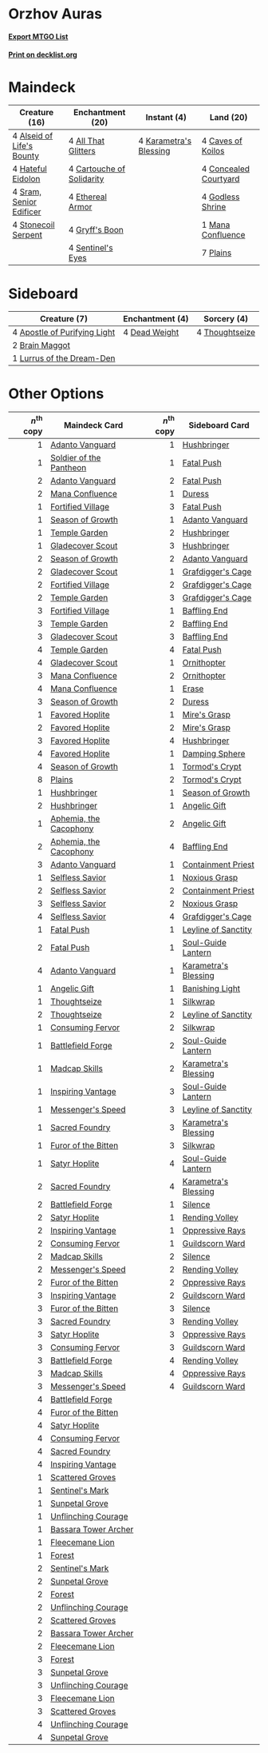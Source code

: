 # Orzhov Auras

#### [Export MTGO List](../collection/Orzhov%20Auras/Orzhov%20Auras.txt)
#### [Print on decklist.org](http://decklist.org/?deckmain=4%09All%20That%20Glitters%0A4%09Alseid%20of%20Life's%20Bounty%0A4%09Cartouche%20of%20Solidarity%0A4%09Caves%20of%20Koilos%0A4%09Concealed%20Courtyard%0A4%09Ethereal%20Armor%0A4%09Godless%20Shrine%0A4%09Gryff's%20Boon%0A4%09Hateful%20Eidolon%0A4%09Karametra's%20Blessing%0A1%09Mana%20Confluence%0A7%09Plains%0A4%09Sentinel's%20Eyes%0A4%09Sram,%20Senior%20Edificer%0A4%09Stonecoil%20Serpent&deckside=4%09Apostle%20of%20Purifying%20Light%0A2%09Brain%20Maggot%0A4%09Dead%20Weight%0A1%09Lurrus%20of%20the%20Dream-Den%0A4%09Thoughtseize)
# Maindeck

|                                           Creature (16)                                            |                                          Enchantment (20)                                          |                                           Instant (4)                                           |                                           Land (20)                                            |
|----------------------------------------------------------------------------------------------------|----------------------------------------------------------------------------------------------------|-------------------------------------------------------------------------------------------------|------------------------------------------------------------------------------------------------|
|4 [Alseid of Life's Bounty](http://gatherer.wizards.com/Pages/Card/Details.aspx?multiverseid=476252)|4 [All That Glitters](http://gatherer.wizards.com/Pages/Card/Details.aspx?multiverseid=472964)      |4 [Karametra's Blessing](http://gatherer.wizards.com/Pages/Card/Details.aspx?multiverseid=476277)|4 [Caves of Koilos](http://gatherer.wizards.com/Pages/Card/Details.aspx?multiverseid=129497)    |
|4 [Hateful Eidolon](http://gatherer.wizards.com/Pages/Card/Details.aspx?multiverseid=476352)        |4 [Cartouche of Solidarity](http://gatherer.wizards.com/Pages/Card/Details.aspx?multiverseid=426709)|                                                                                                 |4 [Concealed Courtyard](http://gatherer.wizards.com/Pages/Card/Details.aspx?multiverseid=417818)|
|4 [Sram, Senior Edificer](http://gatherer.wizards.com/Pages/Card/Details.aspx?multiverseid=423690)  |4 [Ethereal Armor](http://gatherer.wizards.com/Pages/Card/Details.aspx?multiverseid=265414)         |                                                                                                 |4 [Godless Shrine](http://gatherer.wizards.com/Pages/Card/Details.aspx?multiverseid=405099)     |
|4 [Stonecoil Serpent](http://gatherer.wizards.com/Pages/Card/Details.aspx?multiverseid=473197)      |4 [Gryff's Boon](http://gatherer.wizards.com/Pages/Card/Details.aspx?multiverseid=409758)           |                                                                                                 |1 [Mana Confluence](http://gatherer.wizards.com/Pages/Card/Details.aspx?multiverseid=409573)    |
|                                                                                                    |4 [Sentinel's Eyes](http://gatherer.wizards.com/Pages/Card/Details.aspx?multiverseid=476287)        |                                                                                                 |7 [Plains](http://gatherer.wizards.com/Pages/Card/Details.aspx?multiverseid=439856)             |


# Sideboard

|                                             Creature (7)                                              |                                    Enchantment (4)                                     |                                       Sorcery (4)                                       |
|-------------------------------------------------------------------------------------------------------|----------------------------------------------------------------------------------------|-----------------------------------------------------------------------------------------|
|4 [Apostle of Purifying Light](http://gatherer.wizards.com/Pages/Card/Details.aspx?multiverseid=466760)|4 [Dead Weight](http://gatherer.wizards.com/Pages/Card/Details.aspx?multiverseid=452817)|4 [Thoughtseize](http://gatherer.wizards.com/Pages/Card/Details.aspx?multiverseid=438676)|
|2 [Brain Maggot](http://gatherer.wizards.com/Pages/Card/Details.aspx?multiverseid=380382)              |                                                                                        |                                                                                         |
|1 [Lurrus of the Dream-Den](http://gatherer.wizards.com/Pages/Card/Details.aspx?multiverseid=479746)   |                                                                                        |                                                                                         |


# Other Options

|*n*<sup>th</sup> copy|                                          Maindeck Card                                           |*n*<sup>th</sup> copy|                                        Sideboard Card                                         |
|--------------------:|--------------------------------------------------------------------------------------------------|--------------------:|-----------------------------------------------------------------------------------------------|
|                    1|[Adanto Vanguard](http://gatherer.wizards.com/Pages/Card/Details.aspx?multiverseid=435152)        |                    1|[Hushbringer](http://gatherer.wizards.com/Pages/Card/Details.aspx?multiverseid=472980)         |
|                    1|[Soldier of the Pantheon](http://gatherer.wizards.com/Pages/Card/Details.aspx?multiverseid=373529)|                    1|[Fatal Push](http://gatherer.wizards.com/Pages/Card/Details.aspx?multiverseid=423724)          |
|                    2|[Adanto Vanguard](http://gatherer.wizards.com/Pages/Card/Details.aspx?multiverseid=435152)        |                    2|[Fatal Push](http://gatherer.wizards.com/Pages/Card/Details.aspx?multiverseid=423724)          |
|                    2|[Mana Confluence](http://gatherer.wizards.com/Pages/Card/Details.aspx?multiverseid=409573)        |                    1|[Duress](http://gatherer.wizards.com/Pages/Card/Details.aspx?multiverseid=14557)               |
|                    1|[Fortified Village](http://gatherer.wizards.com/Pages/Card/Details.aspx?multiverseid=410042)      |                    3|[Fatal Push](http://gatherer.wizards.com/Pages/Card/Details.aspx?multiverseid=423724)          |
|                    1|[Season of Growth](http://gatherer.wizards.com/Pages/Card/Details.aspx?multiverseid=466945)       |                    1|[Adanto Vanguard](http://gatherer.wizards.com/Pages/Card/Details.aspx?multiverseid=435152)     |
|                    1|[Temple Garden](http://gatherer.wizards.com/Pages/Card/Details.aspx?multiverseid=405112)          |                    2|[Hushbringer](http://gatherer.wizards.com/Pages/Card/Details.aspx?multiverseid=472980)         |
|                    1|[Gladecover Scout](http://gatherer.wizards.com/Pages/Card/Details.aspx?multiverseid=220082)       |                    3|[Hushbringer](http://gatherer.wizards.com/Pages/Card/Details.aspx?multiverseid=472980)         |
|                    2|[Season of Growth](http://gatherer.wizards.com/Pages/Card/Details.aspx?multiverseid=466945)       |                    2|[Adanto Vanguard](http://gatherer.wizards.com/Pages/Card/Details.aspx?multiverseid=435152)     |
|                    2|[Gladecover Scout](http://gatherer.wizards.com/Pages/Card/Details.aspx?multiverseid=220082)       |                    1|[Grafdigger's Cage](http://gatherer.wizards.com/Pages/Card/Details.aspx?multiverseid=278452)   |
|                    2|[Fortified Village](http://gatherer.wizards.com/Pages/Card/Details.aspx?multiverseid=410042)      |                    2|[Grafdigger's Cage](http://gatherer.wizards.com/Pages/Card/Details.aspx?multiverseid=278452)   |
|                    2|[Temple Garden](http://gatherer.wizards.com/Pages/Card/Details.aspx?multiverseid=405112)          |                    3|[Grafdigger's Cage](http://gatherer.wizards.com/Pages/Card/Details.aspx?multiverseid=278452)   |
|                    3|[Fortified Village](http://gatherer.wizards.com/Pages/Card/Details.aspx?multiverseid=410042)      |                    1|[Baffling End](http://gatherer.wizards.com/Pages/Card/Details.aspx?multiverseid=439658)        |
|                    3|[Temple Garden](http://gatherer.wizards.com/Pages/Card/Details.aspx?multiverseid=405112)          |                    2|[Baffling End](http://gatherer.wizards.com/Pages/Card/Details.aspx?multiverseid=439658)        |
|                    3|[Gladecover Scout](http://gatherer.wizards.com/Pages/Card/Details.aspx?multiverseid=220082)       |                    3|[Baffling End](http://gatherer.wizards.com/Pages/Card/Details.aspx?multiverseid=439658)        |
|                    4|[Temple Garden](http://gatherer.wizards.com/Pages/Card/Details.aspx?multiverseid=405112)          |                    4|[Fatal Push](http://gatherer.wizards.com/Pages/Card/Details.aspx?multiverseid=423724)          |
|                    4|[Gladecover Scout](http://gatherer.wizards.com/Pages/Card/Details.aspx?multiverseid=220082)       |                    1|[Ornithopter](http://gatherer.wizards.com/Pages/Card/Details.aspx?multiverseid=129665)         |
|                    3|[Mana Confluence](http://gatherer.wizards.com/Pages/Card/Details.aspx?multiverseid=409573)        |                    2|[Ornithopter](http://gatherer.wizards.com/Pages/Card/Details.aspx?multiverseid=129665)         |
|                    4|[Mana Confluence](http://gatherer.wizards.com/Pages/Card/Details.aspx?multiverseid=409573)        |                    1|[Erase](http://gatherer.wizards.com/Pages/Card/Details.aspx?multiverseid=386533)               |
|                    3|[Season of Growth](http://gatherer.wizards.com/Pages/Card/Details.aspx?multiverseid=466945)       |                    2|[Duress](http://gatherer.wizards.com/Pages/Card/Details.aspx?multiverseid=14557)               |
|                    1|[Favored Hoplite](http://gatherer.wizards.com/Pages/Card/Details.aspx?multiverseid=373596)        |                    1|[Mire's Grasp](http://gatherer.wizards.com/Pages/Card/Details.aspx?multiverseid=476357)        |
|                    2|[Favored Hoplite](http://gatherer.wizards.com/Pages/Card/Details.aspx?multiverseid=373596)        |                    2|[Mire's Grasp](http://gatherer.wizards.com/Pages/Card/Details.aspx?multiverseid=476357)        |
|                    3|[Favored Hoplite](http://gatherer.wizards.com/Pages/Card/Details.aspx?multiverseid=373596)        |                    4|[Hushbringer](http://gatherer.wizards.com/Pages/Card/Details.aspx?multiverseid=472980)         |
|                    4|[Favored Hoplite](http://gatherer.wizards.com/Pages/Card/Details.aspx?multiverseid=373596)        |                    1|[Damping Sphere](http://gatherer.wizards.com/Pages/Card/Details.aspx?multiverseid=443101)      |
|                    4|[Season of Growth](http://gatherer.wizards.com/Pages/Card/Details.aspx?multiverseid=466945)       |                    1|[Tormod's Crypt](http://gatherer.wizards.com/Pages/Card/Details.aspx?multiverseid=389723)      |
|                    8|[Plains](http://gatherer.wizards.com/Pages/Card/Details.aspx?multiverseid=439856)                 |                    2|[Tormod's Crypt](http://gatherer.wizards.com/Pages/Card/Details.aspx?multiverseid=389723)      |
|                    1|[Hushbringer](http://gatherer.wizards.com/Pages/Card/Details.aspx?multiverseid=472980)            |                    1|[Season of Growth](http://gatherer.wizards.com/Pages/Card/Details.aspx?multiverseid=466945)    |
|                    2|[Hushbringer](http://gatherer.wizards.com/Pages/Card/Details.aspx?multiverseid=472980)            |                    1|[Angelic Gift](http://gatherer.wizards.com/Pages/Card/Details.aspx?multiverseid=446056)        |
|                    1|[Aphemia, the Cacophony](http://gatherer.wizards.com/Pages/Card/Details.aspx?multiverseid=476335) |                    2|[Angelic Gift](http://gatherer.wizards.com/Pages/Card/Details.aspx?multiverseid=446056)        |
|                    2|[Aphemia, the Cacophony](http://gatherer.wizards.com/Pages/Card/Details.aspx?multiverseid=476335) |                    4|[Baffling End](http://gatherer.wizards.com/Pages/Card/Details.aspx?multiverseid=439658)        |
|                    3|[Adanto Vanguard](http://gatherer.wizards.com/Pages/Card/Details.aspx?multiverseid=435152)        |                    1|[Containment Priest](http://gatherer.wizards.com/Pages/Card/Details.aspx?multiverseid=389470)  |
|                    1|[Selfless Savior](http://gatherer.wizards.com/Pages/Card/Details.aspx?multiverseid=485359)        |                    1|[Noxious Grasp](http://gatherer.wizards.com/Pages/Card/Details.aspx?multiverseid=466864)       |
|                    2|[Selfless Savior](http://gatherer.wizards.com/Pages/Card/Details.aspx?multiverseid=485359)        |                    2|[Containment Priest](http://gatherer.wizards.com/Pages/Card/Details.aspx?multiverseid=389470)  |
|                    3|[Selfless Savior](http://gatherer.wizards.com/Pages/Card/Details.aspx?multiverseid=485359)        |                    2|[Noxious Grasp](http://gatherer.wizards.com/Pages/Card/Details.aspx?multiverseid=466864)       |
|                    4|[Selfless Savior](http://gatherer.wizards.com/Pages/Card/Details.aspx?multiverseid=485359)        |                    4|[Grafdigger's Cage](http://gatherer.wizards.com/Pages/Card/Details.aspx?multiverseid=278452)   |
|                    1|[Fatal Push](http://gatherer.wizards.com/Pages/Card/Details.aspx?multiverseid=423724)             |                    1|[Leyline of Sanctity](http://gatherer.wizards.com/Pages/Card/Details.aspx?multiverseid=204993) |
|                    2|[Fatal Push](http://gatherer.wizards.com/Pages/Card/Details.aspx?multiverseid=423724)             |                    1|[Soul-Guide Lantern](http://gatherer.wizards.com/Pages/Card/Details.aspx?multiverseid=476488)  |
|                    4|[Adanto Vanguard](http://gatherer.wizards.com/Pages/Card/Details.aspx?multiverseid=435152)        |                    1|[Karametra's Blessing](http://gatherer.wizards.com/Pages/Card/Details.aspx?multiverseid=476277)|
|                    1|[Angelic Gift](http://gatherer.wizards.com/Pages/Card/Details.aspx?multiverseid=446056)           |                    1|[Banishing Light](http://gatherer.wizards.com/Pages/Card/Details.aspx?multiverseid=405135)     |
|                    1|[Thoughtseize](http://gatherer.wizards.com/Pages/Card/Details.aspx?multiverseid=438676)           |                    1|[Silkwrap](http://gatherer.wizards.com/Pages/Card/Details.aspx?multiverseid=394699)            |
|                    2|[Thoughtseize](http://gatherer.wizards.com/Pages/Card/Details.aspx?multiverseid=438676)           |                    2|[Leyline of Sanctity](http://gatherer.wizards.com/Pages/Card/Details.aspx?multiverseid=204993) |
|                    1|[Consuming Fervor](http://gatherer.wizards.com/Pages/Card/Details.aspx?multiverseid=426828)       |                    2|[Silkwrap](http://gatherer.wizards.com/Pages/Card/Details.aspx?multiverseid=394699)            |
|                    1|[Battlefield Forge](http://gatherer.wizards.com/Pages/Card/Details.aspx?multiverseid=129479)      |                    2|[Soul-Guide Lantern](http://gatherer.wizards.com/Pages/Card/Details.aspx?multiverseid=476488)  |
|                    1|[Madcap Skills](http://gatherer.wizards.com/Pages/Card/Details.aspx?multiverseid=366377)          |                    2|[Karametra's Blessing](http://gatherer.wizards.com/Pages/Card/Details.aspx?multiverseid=476277)|
|                    1|[Inspiring Vantage](http://gatherer.wizards.com/Pages/Card/Details.aspx?multiverseid=417819)      |                    3|[Soul-Guide Lantern](http://gatherer.wizards.com/Pages/Card/Details.aspx?multiverseid=476488)  |
|                    1|[Messenger's Speed](http://gatherer.wizards.com/Pages/Card/Details.aspx?multiverseid=373699)      |                    3|[Leyline of Sanctity](http://gatherer.wizards.com/Pages/Card/Details.aspx?multiverseid=204993) |
|                    1|[Sacred Foundry](http://gatherer.wizards.com/Pages/Card/Details.aspx?multiverseid=405106)         |                    3|[Karametra's Blessing](http://gatherer.wizards.com/Pages/Card/Details.aspx?multiverseid=476277)|
|                    1|[Furor of the Bitten](http://gatherer.wizards.com/Pages/Card/Details.aspx?multiverseid=234431)    |                    3|[Silkwrap](http://gatherer.wizards.com/Pages/Card/Details.aspx?multiverseid=394699)            |
|                    1|[Satyr Hoplite](http://gatherer.wizards.com/Pages/Card/Details.aspx?multiverseid=380493)          |                    4|[Soul-Guide Lantern](http://gatherer.wizards.com/Pages/Card/Details.aspx?multiverseid=476488)  |
|                    2|[Sacred Foundry](http://gatherer.wizards.com/Pages/Card/Details.aspx?multiverseid=405106)         |                    4|[Karametra's Blessing](http://gatherer.wizards.com/Pages/Card/Details.aspx?multiverseid=476277)|
|                    2|[Battlefield Forge](http://gatherer.wizards.com/Pages/Card/Details.aspx?multiverseid=129479)      |                    1|[Silence](http://gatherer.wizards.com/Pages/Card/Details.aspx?multiverseid=191083)             |
|                    2|[Satyr Hoplite](http://gatherer.wizards.com/Pages/Card/Details.aspx?multiverseid=380493)          |                    1|[Rending Volley](http://gatherer.wizards.com/Pages/Card/Details.aspx?multiverseid=394663)      |
|                    2|[Inspiring Vantage](http://gatherer.wizards.com/Pages/Card/Details.aspx?multiverseid=417819)      |                    1|[Oppressive Rays](http://gatherer.wizards.com/Pages/Card/Details.aspx?multiverseid=380465)     |
|                    2|[Consuming Fervor](http://gatherer.wizards.com/Pages/Card/Details.aspx?multiverseid=426828)       |                    1|[Guildscorn Ward](http://gatherer.wizards.com/Pages/Card/Details.aspx?multiverseid=366392)     |
|                    2|[Madcap Skills](http://gatherer.wizards.com/Pages/Card/Details.aspx?multiverseid=366377)          |                    2|[Silence](http://gatherer.wizards.com/Pages/Card/Details.aspx?multiverseid=191083)             |
|                    2|[Messenger's Speed](http://gatherer.wizards.com/Pages/Card/Details.aspx?multiverseid=373699)      |                    2|[Rending Volley](http://gatherer.wizards.com/Pages/Card/Details.aspx?multiverseid=394663)      |
|                    2|[Furor of the Bitten](http://gatherer.wizards.com/Pages/Card/Details.aspx?multiverseid=234431)    |                    2|[Oppressive Rays](http://gatherer.wizards.com/Pages/Card/Details.aspx?multiverseid=380465)     |
|                    3|[Inspiring Vantage](http://gatherer.wizards.com/Pages/Card/Details.aspx?multiverseid=417819)      |                    2|[Guildscorn Ward](http://gatherer.wizards.com/Pages/Card/Details.aspx?multiverseid=366392)     |
|                    3|[Furor of the Bitten](http://gatherer.wizards.com/Pages/Card/Details.aspx?multiverseid=234431)    |                    3|[Silence](http://gatherer.wizards.com/Pages/Card/Details.aspx?multiverseid=191083)             |
|                    3|[Sacred Foundry](http://gatherer.wizards.com/Pages/Card/Details.aspx?multiverseid=405106)         |                    3|[Rending Volley](http://gatherer.wizards.com/Pages/Card/Details.aspx?multiverseid=394663)      |
|                    3|[Satyr Hoplite](http://gatherer.wizards.com/Pages/Card/Details.aspx?multiverseid=380493)          |                    3|[Oppressive Rays](http://gatherer.wizards.com/Pages/Card/Details.aspx?multiverseid=380465)     |
|                    3|[Consuming Fervor](http://gatherer.wizards.com/Pages/Card/Details.aspx?multiverseid=426828)       |                    3|[Guildscorn Ward](http://gatherer.wizards.com/Pages/Card/Details.aspx?multiverseid=366392)     |
|                    3|[Battlefield Forge](http://gatherer.wizards.com/Pages/Card/Details.aspx?multiverseid=129479)      |                    4|[Rending Volley](http://gatherer.wizards.com/Pages/Card/Details.aspx?multiverseid=394663)      |
|                    3|[Madcap Skills](http://gatherer.wizards.com/Pages/Card/Details.aspx?multiverseid=366377)          |                    4|[Oppressive Rays](http://gatherer.wizards.com/Pages/Card/Details.aspx?multiverseid=380465)     |
|                    3|[Messenger's Speed](http://gatherer.wizards.com/Pages/Card/Details.aspx?multiverseid=373699)      |                    4|[Guildscorn Ward](http://gatherer.wizards.com/Pages/Card/Details.aspx?multiverseid=366392)     |
|                    4|[Battlefield Forge](http://gatherer.wizards.com/Pages/Card/Details.aspx?multiverseid=129479)      |                     |                                                                                               |
|                    4|[Furor of the Bitten](http://gatherer.wizards.com/Pages/Card/Details.aspx?multiverseid=234431)    |                     |                                                                                               |
|                    4|[Satyr Hoplite](http://gatherer.wizards.com/Pages/Card/Details.aspx?multiverseid=380493)          |                     |                                                                                               |
|                    4|[Consuming Fervor](http://gatherer.wizards.com/Pages/Card/Details.aspx?multiverseid=426828)       |                     |                                                                                               |
|                    4|[Sacred Foundry](http://gatherer.wizards.com/Pages/Card/Details.aspx?multiverseid=405106)         |                     |                                                                                               |
|                    4|[Inspiring Vantage](http://gatherer.wizards.com/Pages/Card/Details.aspx?multiverseid=417819)      |                     |                                                                                               |
|                    1|[Scattered Groves](http://gatherer.wizards.com/Pages/Card/Details.aspx?multiverseid=426949)       |                     |                                                                                               |
|                    1|[Sentinel's Mark](http://gatherer.wizards.com/Pages/Card/Details.aspx?multiverseid=457164)        |                     |                                                                                               |
|                    1|[Sunpetal Grove](http://gatherer.wizards.com/Pages/Card/Details.aspx?multiverseid=420946)         |                     |                                                                                               |
|                    1|[Unflinching Courage](http://gatherer.wizards.com/Pages/Card/Details.aspx?multiverseid=446198)    |                     |                                                                                               |
|                    1|[Bassara Tower Archer](http://gatherer.wizards.com/Pages/Card/Details.aspx?multiverseid=380376)   |                     |                                                                                               |
|                    1|[Fleecemane Lion](http://gatherer.wizards.com/Pages/Card/Details.aspx?multiverseid=433104)        |                     |                                                                                               |
|                    1|[Forest](http://gatherer.wizards.com/Pages/Card/Details.aspx?multiverseid=439860)                 |                     |                                                                                               |
|                    2|[Sentinel's Mark](http://gatherer.wizards.com/Pages/Card/Details.aspx?multiverseid=457164)        |                     |                                                                                               |
|                    2|[Sunpetal Grove](http://gatherer.wizards.com/Pages/Card/Details.aspx?multiverseid=420946)         |                     |                                                                                               |
|                    2|[Forest](http://gatherer.wizards.com/Pages/Card/Details.aspx?multiverseid=439860)                 |                     |                                                                                               |
|                    2|[Unflinching Courage](http://gatherer.wizards.com/Pages/Card/Details.aspx?multiverseid=446198)    |                     |                                                                                               |
|                    2|[Scattered Groves](http://gatherer.wizards.com/Pages/Card/Details.aspx?multiverseid=426949)       |                     |                                                                                               |
|                    2|[Bassara Tower Archer](http://gatherer.wizards.com/Pages/Card/Details.aspx?multiverseid=380376)   |                     |                                                                                               |
|                    2|[Fleecemane Lion](http://gatherer.wizards.com/Pages/Card/Details.aspx?multiverseid=433104)        |                     |                                                                                               |
|                    3|[Forest](http://gatherer.wizards.com/Pages/Card/Details.aspx?multiverseid=439860)                 |                     |                                                                                               |
|                    3|[Sunpetal Grove](http://gatherer.wizards.com/Pages/Card/Details.aspx?multiverseid=420946)         |                     |                                                                                               |
|                    3|[Unflinching Courage](http://gatherer.wizards.com/Pages/Card/Details.aspx?multiverseid=446198)    |                     |                                                                                               |
|                    3|[Fleecemane Lion](http://gatherer.wizards.com/Pages/Card/Details.aspx?multiverseid=433104)        |                     |                                                                                               |
|                    3|[Scattered Groves](http://gatherer.wizards.com/Pages/Card/Details.aspx?multiverseid=426949)       |                     |                                                                                               |
|                    4|[Unflinching Courage](http://gatherer.wizards.com/Pages/Card/Details.aspx?multiverseid=446198)    |                     |                                                                                               |
|                    4|[Sunpetal Grove](http://gatherer.wizards.com/Pages/Card/Details.aspx?multiverseid=420946)         |                     |                                                                                               |


